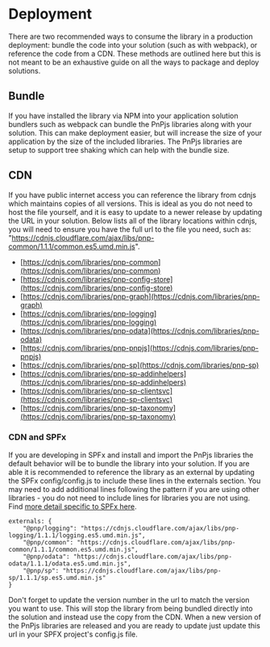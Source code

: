 # Deployment

There are two recommended ways to consume the library in a production deployment: bundle the code into your solution (such as with webpack), or reference the code from a CDN. These methods are outlined here but this is not meant to be an exhaustive guide on all the ways to package and deploy solutions.

## Bundle

If you have installed the library via NPM into your application solution bundlers such as webpack can bundle the PnPjs libraries along with your solution. This can make deployment easier, but will increase the size of your application by the size of the included libraries. The PnPjs libraries are setup to support tree shaking which can help with the bundle size.

## CDN

If you have public internet access you can reference the library from cdnjs which maintains copies of all versions. This is ideal as you do not need to host the file yourself, and it is easy to update to a newer release by updating the URL in your solution. Below lists all of the library locations within cdnjs, you will need to ensure you have the full url to the file you need, such as: "https://cdnjs.cloudflare.com/ajax/libs/pnp-common/1.1.1/common.es5.umd.min.js".

- [https://cdnjs.com/libraries/pnp-common](https://cdnjs.com/libraries/pnp-common)
- [https://cdnjs.com/libraries/pnp-config-store](https://cdnjs.com/libraries/pnp-config-store)
- [https://cdnjs.com/libraries/pnp-graph](https://cdnjs.com/libraries/pnp-graph)
- [https://cdnjs.com/libraries/pnp-logging](https://cdnjs.com/libraries/pnp-logging)
- [https://cdnjs.com/libraries/pnp-odata](https://cdnjs.com/libraries/pnp-odata)
- [https://cdnjs.com/libraries/pnp-pnpjs](https://cdnjs.com/libraries/pnp-pnpjs)
- [https://cdnjs.com/libraries/pnp-sp](https://cdnjs.com/libraries/pnp-sp)
- [https://cdnjs.com/libraries/pnp-sp-addinhelpers](https://cdnjs.com/libraries/pnp-sp-addinhelpers)
- [https://cdnjs.com/libraries/pnp-sp-clientsvc](https://cdnjs.com/libraries/pnp-sp-clientsvc)
- [https://cdnjs.com/libraries/pnp-sp-taxonomy](https://cdnjs.com/libraries/pnp-sp-taxonomy)

### CDN and SPFx

If you are developing in SPFx and install and import the PnPjs libraries the default behavior will be to bundle the library into your solution. If you are able it is recommended to reference the library as an external by updating the SPFx config/config.js to include these lines in the externals section. You may need to add additional lines following the pattern if you are using other libraries - you do not need to include lines for libraries you are not using. Find [more detail specific to SPFx here](https://docs.microsoft.com/en-us/sharepoint/dev/spfx/web-parts/basics/add-an-external-library#load-a-script-from-a-cdn).

```
externals: {
    "@pnp/logging": "https://cdnjs.cloudflare.com/ajax/libs/pnp-logging/1.1.1/logging.es5.umd.min.js",
    "@pnp/common": "https://cdnjs.cloudflare.com/ajax/libs/pnp-common/1.1.1/common.es5.umd.min.js",
    "@pnp/odata": "https://cdnjs.cloudflare.com/ajax/libs/pnp-odata/1.1.1/odata.es5.umd.min.js",
    "@pnp/sp": "https://cdnjs.cloudflare.com/ajax/libs/pnp-sp/1.1.1/sp.es5.umd.min.js"
}
```

Don't forget to update the version number in the url to match the version you want to use. This will stop the library from being bundled directly into the solution and instead use the copy from the CDN. When a new version of the PnPjs libraries are released and you are ready to update just update this url in your SPFX project's config.js file.






